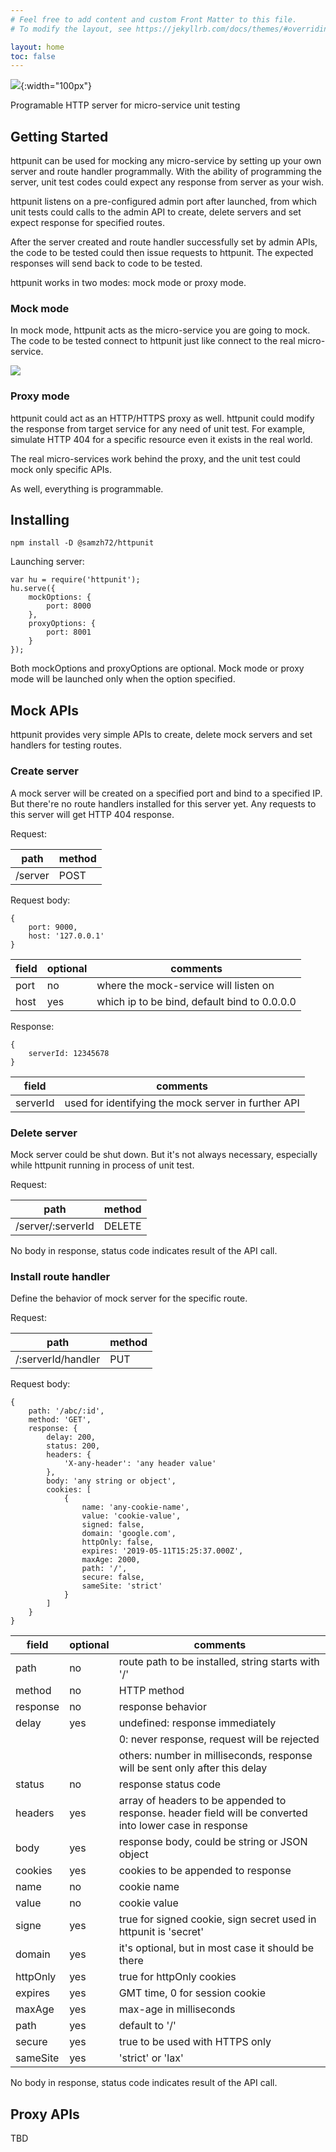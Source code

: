 ```yaml
---
# Feel free to add content and custom Front Matter to this file.
# To modify the layout, see https://jekyllrb.com/docs/themes/#overriding-theme-defaults

layout: home
toc: false
---
```


![](https://github.com/samzh72/httpunit/raw/master/docs/hu-icon.png){:width="100px"}

Programable HTTP server for micro-service unit testing

## Getting Started

httpunit can be used for mocking any micro-service by setting up your own server and route handler programmally.
With the ability of programming the server, unit test codes could expect any response from server as your wish.

httpunit listens on a pre-configured admin port after launched, from which unit tests could calls to the admin API to create, delete servers and set expect response for specified routes.

After the server created and route handler successfully set by admin APIs, the code to be tested could then issue requests to httpunit. The expected responses will send back to code to be tested. 

httpunit works in two modes: mock mode or proxy mode.

### Mock mode
In mock mode, httpunit acts as the micro-service you are going to mock. The code to be tested connect to httpunit just like connect to the real micro-service.

![](https://github.com/samzh72/httpunit/raw/master/docs/as-mock-server.gif)

### Proxy mode
httpunit could act as an HTTP/HTTPS proxy as well. httpunit could modify the response from target service for any need of unit test. For example, simulate HTTP 404 for a specific resource even it exists in the real world. 

The real micro-services work behind the proxy, and the unit test could mock only specific APIs.

As well, everything is programmable.

## Installing 

```
npm install -D @samzh72/httpunit
```

Launching server:
```
var hu = require('httpunit');
hu.serve({
    mockOptions: {
        port: 8000
    },
    proxyOptions: {
        port: 8001
    }
});
```

Both mockOptions and proxyOptions are optional. Mock mode or proxy mode will be launched only when the option specified.

## Mock APIs

httpunit provides very simple APIs to create, delete mock servers and set handlers for testing routes.

### Create server

A mock server will be created on a specified port and bind to a specified IP. But there're no route handlers installed for this server yet. Any requests to this server will get HTTP 404 response.

Request:

| path    | method |
| ------- | ------ |
| /server | POST   |

Request body:
```
{
    port: 9000,
    host: '127.0.0.1'
}
```

| field | optional | comments                                     |
| ----- | -------- | -------------------------------------------- |
| port  | no       | where the mock-service will listen on        |
| host  | yes      | which ip to be bind, default bind to 0.0.0.0 |

Response:
```
{
    serverId: 12345678
}
```

| field    | comments                                            |
| -------- | --------------------------------------------------- |
| serverId | used for identifying the mock server in further API |

### Delete server

Mock server could be shut down. But it's not always necessary, especially while httpunit running in process of unit test.

Request:

| path              | method |
| ----------------- | ------ |
| /server/:serverId | DELETE |

No body in response, status code indicates result of the API call.

### Install route handler

Define the behavior of mock server for the specific route. 

Request:

| path               | method |
| ------------------ | ------ |
| /:serverId/handler | PUT    |

Request body:
```
{
    path: '/abc/:id',
    method: 'GET',
    response: {
        delay: 200,
        status: 200,
        headers: {
            'X-any-header': 'any header value'
        },
        body: 'any string or object',
        cookies: [
            {
                name: 'any-cookie-name',
                value: 'cookie-value',
                signed: false,
                domain: 'google.com',
                httpOnly: false,
                expires: '2019-05-11T15:25:37.000Z',
                maxAge: 2000,
                path: '/',
                secure: false,
                sameSite: 'strict'
            }
        ]
    }
}
```

| field    | optional | comments                                                                                                |
| -------- | -------- | ------------------------------------------------------------------------------------------------------- |
| path     | no       | route path to be installed, string starts with '/'                                                      |
| method   | no       | HTTP method                                                                                             |
| response | no       | response behavior                                                                                       |
| delay    | yes      | undefined: response immediately                                                                         |
|          |          | 0: never response, request will be rejected                                                             |
|          |          | others: number in milliseconds, response will be sent only after this delay                             |
| status   | no       | response status code                                                                                    |
| headers  | yes      | array of headers to be appended to response. header field will be converted into lower case in response |
| body     | yes      | response body, could be string or JSON object                                                           |
| cookies  | yes      | cookies to be appended to response                                                                      |
| name     | no       | cookie name                                                                                             |
| value    | no       | cookie value                                                                                            |
| signe    | yes      | true for signed cookie, sign secret used in httpunit is 'secret'                                        |
| domain   | yes      | it's optional, but in most case it should be there                                                      |
| httpOnly | yes      | true for httpOnly cookies                                                                               |
| expires  | yes      | GMT time, 0 for session cookie                                                                          |
| maxAge   | yes      | max-age in milliseconds                                                                                 |
| path     | yes      | default to '/'                                                                                          |
| secure   | yes      | true to be used with HTTPS only                                                                         |
| sameSite | yes      | 'strict' or 'lax'                                                                                       |

No body in response, status code indicates result of the API call.
## Proxy APIs

TBD
